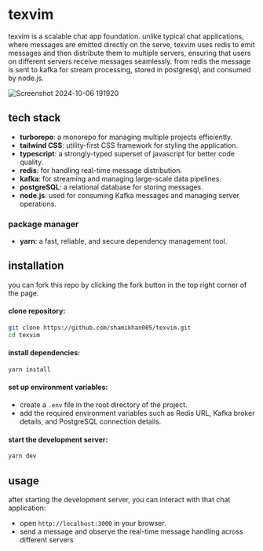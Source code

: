 # texvim

texvim is a scalable chat app foundation. unlike typical chat applications, where messages are emitted directly on the serve, texvim uses redis to emit messages and then distribute them to multiple servers, ensuring that users on different servers receive messages seamlessly. from redis the message is sent to kafka for stream processing, stored in postgresql, and consumed by node.js.


![Screenshot 2024-10-06 191920](https://github.com/user-attachments/assets/c5ad2239-28d9-4211-8a1f-24e8ef7d94e8)

## tech stack

- **turborepo**: a monorepo for managing multiple projects efficiently.
- **tailwind CSS**: utility-first CSS framework for styling the application.
- **typescript**: a strongly-typed superset of javascript for better code quality.
- **redis**: for handling real-time message distribution.
- **kafka**: for streaming and managing large-scale data pipelines.
- **postgreSQL**: a relational database for storing messages.
- **node.js**: used for consuming Kafka messages and managing server operations.

### package manager 

- **yarn**: a fast, reliable, and secure dependency management tool.

## installation

you can fork this repo by clicking the fork button in the top right corner of the page.

#### clone repository:

```bash
git clone https://github.com/shamikhan005/texvim.git
cd texvim
```

#### install dependencies:

```bash
yarn install
```

#### set up environment variables:

- create a `.env` file in the root directory of the project.
- add the required environment variables such as Redis URL, Kafka broker details, and PostgreSQL connection details.

#### start the development server:

```bash
yarn dev
```

## usage 

after starting the development server, you can interact with that chat application:
- open `http://localhost:3000` in your browser.
- send a message and observe the real-time message handling across different servers





   
